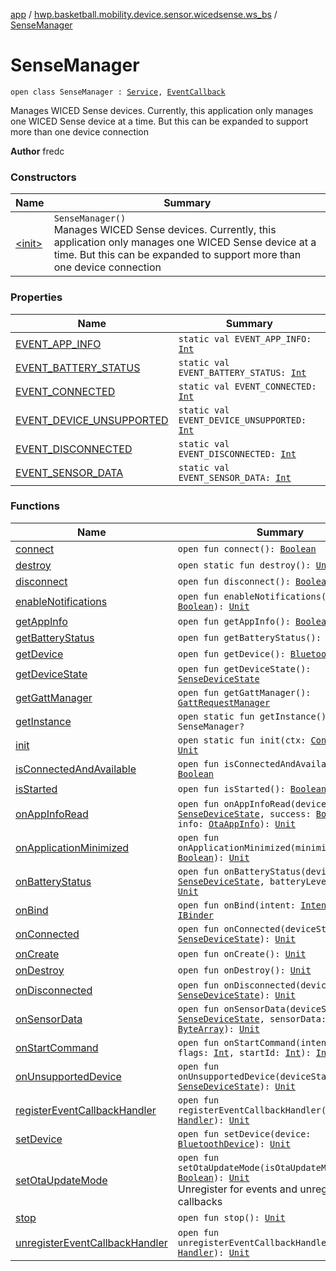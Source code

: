 [app](../../index.md) / [hwp.basketball.mobility.device.sensor.wicedsense.ws_bs](../index.md) / [SenseManager](.)

# SenseManager

`open class SenseManager : `[`Service`](https://developer.android.com/reference/android/app/Service.html)`, `[`EventCallback`](../-sense-device-state/-event-callback/index.md)

Manages WICED Sense devices. Currently, this application only manages one WICED Sense device at a time. But this can be expanded to support more than one device connection

**Author**
fredc

### Constructors

| Name | Summary |
|---|---|
| [&lt;init&gt;](-init-.md) | `SenseManager()`<br>Manages WICED Sense devices. Currently, this application only manages one WICED Sense device at a time. But this can be expanded to support more than one device connection |

### Properties

| Name | Summary |
|---|---|
| [EVENT_APP_INFO](-e-v-e-n-t_-a-p-p_-i-n-f-o.md) | `static val EVENT_APP_INFO: `[`Int`](https://kotlinlang.org/api/latest/jvm/stdlib/kotlin/-int/index.html) |
| [EVENT_BATTERY_STATUS](-e-v-e-n-t_-b-a-t-t-e-r-y_-s-t-a-t-u-s.md) | `static val EVENT_BATTERY_STATUS: `[`Int`](https://kotlinlang.org/api/latest/jvm/stdlib/kotlin/-int/index.html) |
| [EVENT_CONNECTED](-e-v-e-n-t_-c-o-n-n-e-c-t-e-d.md) | `static val EVENT_CONNECTED: `[`Int`](https://kotlinlang.org/api/latest/jvm/stdlib/kotlin/-int/index.html) |
| [EVENT_DEVICE_UNSUPPORTED](-e-v-e-n-t_-d-e-v-i-c-e_-u-n-s-u-p-p-o-r-t-e-d.md) | `static val EVENT_DEVICE_UNSUPPORTED: `[`Int`](https://kotlinlang.org/api/latest/jvm/stdlib/kotlin/-int/index.html) |
| [EVENT_DISCONNECTED](-e-v-e-n-t_-d-i-s-c-o-n-n-e-c-t-e-d.md) | `static val EVENT_DISCONNECTED: `[`Int`](https://kotlinlang.org/api/latest/jvm/stdlib/kotlin/-int/index.html) |
| [EVENT_SENSOR_DATA](-e-v-e-n-t_-s-e-n-s-o-r_-d-a-t-a.md) | `static val EVENT_SENSOR_DATA: `[`Int`](https://kotlinlang.org/api/latest/jvm/stdlib/kotlin/-int/index.html) |

### Functions

| Name | Summary |
|---|---|
| [connect](connect.md) | `open fun connect(): `[`Boolean`](https://kotlinlang.org/api/latest/jvm/stdlib/kotlin/-boolean/index.html) |
| [destroy](destroy.md) | `open static fun destroy(): `[`Unit`](https://kotlinlang.org/api/latest/jvm/stdlib/kotlin/-unit/index.html) |
| [disconnect](disconnect.md) | `open fun disconnect(): `[`Boolean`](https://kotlinlang.org/api/latest/jvm/stdlib/kotlin/-boolean/index.html) |
| [enableNotifications](enable-notifications.md) | `open fun enableNotifications(enable: `[`Boolean`](https://kotlinlang.org/api/latest/jvm/stdlib/kotlin/-boolean/index.html)`): `[`Unit`](https://kotlinlang.org/api/latest/jvm/stdlib/kotlin/-unit/index.html) |
| [getAppInfo](get-app-info.md) | `open fun getAppInfo(): `[`Boolean`](https://kotlinlang.org/api/latest/jvm/stdlib/kotlin/-boolean/index.html) |
| [getBatteryStatus](get-battery-status.md) | `open fun getBatteryStatus(): `[`Unit`](https://kotlinlang.org/api/latest/jvm/stdlib/kotlin/-unit/index.html) |
| [getDevice](get-device.md) | `open fun getDevice(): `[`BluetoothDevice`](https://developer.android.com/reference/android/bluetooth/BluetoothDevice.html) |
| [getDeviceState](get-device-state.md) | `open fun getDeviceState(): `[`SenseDeviceState`](../-sense-device-state/index.md) |
| [getGattManager](get-gatt-manager.md) | `open fun getGattManager(): `[`GattRequestManager`](../../hwp.basketball.mobility.device.sensor.wicedsense.util/-gatt-request-manager/index.md) |
| [getInstance](get-instance.md) | `open static fun getInstance(): SenseManager?` |
| [init](init.md) | `open static fun init(ctx: `[`Context`](https://developer.android.com/reference/android/content/Context.html)`): `[`Unit`](https://kotlinlang.org/api/latest/jvm/stdlib/kotlin/-unit/index.html) |
| [isConnectedAndAvailable](is-connected-and-available.md) | `open fun isConnectedAndAvailable(): `[`Boolean`](https://kotlinlang.org/api/latest/jvm/stdlib/kotlin/-boolean/index.html) |
| [isStarted](is-started.md) | `open fun isStarted(): `[`Boolean`](https://kotlinlang.org/api/latest/jvm/stdlib/kotlin/-boolean/index.html) |
| [onAppInfoRead](on-app-info-read.md) | `open fun onAppInfoRead(deviceState: `[`SenseDeviceState`](../-sense-device-state/index.md)`, success: `[`Boolean`](https://kotlinlang.org/api/latest/jvm/stdlib/kotlin/-boolean/index.html)`, info: `[`OtaAppInfo`](../../hwp.basketball.mobility.device.sensor.wicedsense.wicedsmart.ota/-ota-app-info/index.md)`): `[`Unit`](https://kotlinlang.org/api/latest/jvm/stdlib/kotlin/-unit/index.html) |
| [onApplicationMinimized](on-application-minimized.md) | `open fun onApplicationMinimized(minimized: `[`Boolean`](https://kotlinlang.org/api/latest/jvm/stdlib/kotlin/-boolean/index.html)`): `[`Unit`](https://kotlinlang.org/api/latest/jvm/stdlib/kotlin/-unit/index.html) |
| [onBatteryStatus](on-battery-status.md) | `open fun onBatteryStatus(deviceState: `[`SenseDeviceState`](../-sense-device-state/index.md)`, batteryLevel: `[`Int`](https://kotlinlang.org/api/latest/jvm/stdlib/kotlin/-int/index.html)`): `[`Unit`](https://kotlinlang.org/api/latest/jvm/stdlib/kotlin/-unit/index.html) |
| [onBind](on-bind.md) | `open fun onBind(intent: `[`Intent`](https://developer.android.com/reference/android/content/Intent.html)`): `[`IBinder`](https://developer.android.com/reference/android/os/IBinder.html) |
| [onConnected](on-connected.md) | `open fun onConnected(deviceState: `[`SenseDeviceState`](../-sense-device-state/index.md)`): `[`Unit`](https://kotlinlang.org/api/latest/jvm/stdlib/kotlin/-unit/index.html) |
| [onCreate](on-create.md) | `open fun onCreate(): `[`Unit`](https://kotlinlang.org/api/latest/jvm/stdlib/kotlin/-unit/index.html) |
| [onDestroy](on-destroy.md) | `open fun onDestroy(): `[`Unit`](https://kotlinlang.org/api/latest/jvm/stdlib/kotlin/-unit/index.html) |
| [onDisconnected](on-disconnected.md) | `open fun onDisconnected(deviceState: `[`SenseDeviceState`](../-sense-device-state/index.md)`): `[`Unit`](https://kotlinlang.org/api/latest/jvm/stdlib/kotlin/-unit/index.html) |
| [onSensorData](on-sensor-data.md) | `open fun onSensorData(deviceState: `[`SenseDeviceState`](../-sense-device-state/index.md)`, sensorData: `[`ByteArray`](https://kotlinlang.org/api/latest/jvm/stdlib/kotlin/-byte-array/index.html)`): `[`Unit`](https://kotlinlang.org/api/latest/jvm/stdlib/kotlin/-unit/index.html) |
| [onStartCommand](on-start-command.md) | `open fun onStartCommand(intent: `[`Intent`](https://developer.android.com/reference/android/content/Intent.html)`, flags: `[`Int`](https://kotlinlang.org/api/latest/jvm/stdlib/kotlin/-int/index.html)`, startId: `[`Int`](https://kotlinlang.org/api/latest/jvm/stdlib/kotlin/-int/index.html)`): `[`Int`](https://kotlinlang.org/api/latest/jvm/stdlib/kotlin/-int/index.html) |
| [onUnsupportedDevice](on-unsupported-device.md) | `open fun onUnsupportedDevice(deviceState: `[`SenseDeviceState`](../-sense-device-state/index.md)`): `[`Unit`](https://kotlinlang.org/api/latest/jvm/stdlib/kotlin/-unit/index.html) |
| [registerEventCallbackHandler](register-event-callback-handler.md) | `open fun registerEventCallbackHandler(callback: `[`Handler`](https://developer.android.com/reference/android/os/Handler.html)`): `[`Unit`](https://kotlinlang.org/api/latest/jvm/stdlib/kotlin/-unit/index.html) |
| [setDevice](set-device.md) | `open fun setDevice(device: `[`BluetoothDevice`](https://developer.android.com/reference/android/bluetooth/BluetoothDevice.html)`): `[`Unit`](https://kotlinlang.org/api/latest/jvm/stdlib/kotlin/-unit/index.html) |
| [setOtaUpdateMode](set-ota-update-mode.md) | `open fun setOtaUpdateMode(isOtaUpdateMode: `[`Boolean`](https://kotlinlang.org/api/latest/jvm/stdlib/kotlin/-boolean/index.html)`): `[`Unit`](https://kotlinlang.org/api/latest/jvm/stdlib/kotlin/-unit/index.html)<br>Unregister for events and unregister for callbacks |
| [stop](stop.md) | `open fun stop(): `[`Unit`](https://kotlinlang.org/api/latest/jvm/stdlib/kotlin/-unit/index.html) |
| [unregisterEventCallbackHandler](unregister-event-callback-handler.md) | `open fun unregisterEventCallbackHandler(callback: `[`Handler`](https://developer.android.com/reference/android/os/Handler.html)`): `[`Unit`](https://kotlinlang.org/api/latest/jvm/stdlib/kotlin/-unit/index.html) |
